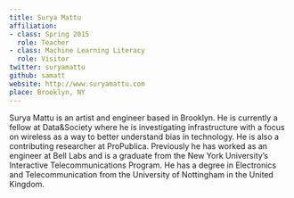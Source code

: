 ```yaml
---
title: Surya Mattu
affiliation:
- class: Spring 2015
  role: Teacher
- class: Machine Learning Literacy
  role: Visitor
twitter: suryamattu
github: samatt
website: http://www.suryamattu.com
place: Brooklyn, NY
---
```

Surya Mattu is an artist and engineer based in Brooklyn. He is currently a fellow at Data&Society where he is investigating infrastructure with a focus on wireless as a way to better understand bias in technology. He is also a contributing researcher at ProPublica. Previously he has worked as an engineer at Bell Labs and is a graduate from the New York University’s Interactive Telecommunications Program. He has a degree in Electronics and Telecommunication from the University of Nottingham in the United Kingdom.